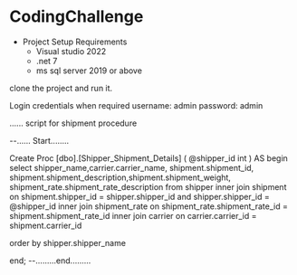 # CodingChallenge
- Project Setup Requirements 
  - Visual studio 2022
  - .net 7
  - ms sql server 2019 or above

clone the project and run it.

Login credentials when required
 username: admin
 password: admin 
 
 ......
 script for shipment procedure 
 
 --...... Start........
 
  Create Proc [dbo].[Shipper_Shipment_Details] (
@shipper_id int
) AS
begin
	  select shipper_name,carrier.carrier_name, shipment.shipment_id, shipment.shipment_description,shipment.shipment_weight, shipment_rate.shipment_rate_description
from shipper
inner join shipment on shipment.shipper_id = shipper.shipper_id and shipper.shipper_id = @shipper_id
inner join shipment_rate on shipment_rate.shipment_rate_id = shipment.shipment_rate_id
inner join carrier on carrier.carrier_id = shipment.carrier_id 

order by shipper.shipper_name  

end;
 --.........end.........
